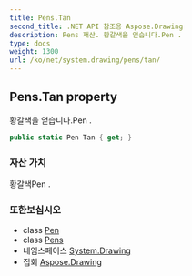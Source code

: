 ```yaml
---
title: Pens.Tan
second_title: .NET API 참조용 Aspose.Drawing
description: Pens 재산. 황갈색을 얻습니다.Pen .
type: docs
weight: 1300
url: /ko/net/system.drawing/pens/tan/
---
```

## Pens.Tan property

황갈색을 얻습니다.Pen .

```csharp
public static Pen Tan { get; }
```

### 자산 가치

황갈색Pen .

### 또한보십시오

* class [Pen](../../pen/)
* class [Pens](../)
* 네임스페이스 [System.Drawing](../../pens/)
* 집회 [Aspose.Drawing](../../../)


